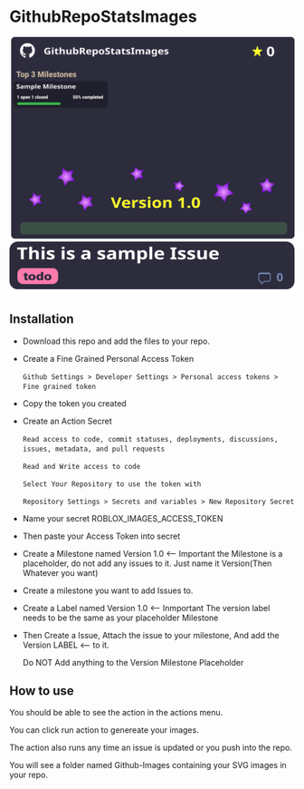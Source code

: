 # GithubRepoStatsImages
![2,0](./GitHub-Images/Profile.svg)
![2,0](./GitHub-Images/IssuesList.svg)
## Installation
- Download this repo and add the files to your repo.
- Create a Fine Grained Personal Access Token
  
  ```Github Settings > Developer Settings > Personal access tokens > Fine grained token```
- Copy the token you created
- Create an Action Secret
  
  ```Read access to code, commit statuses, deployments, discussions, issues, metadata, and pull requests```

  ```Read and Write access to code```
  
  ```Select Your Repository to use the token with```
  
  ```Repository Settings > Secrets and variables > New Repository Secret```
- Name your secret ROBLOX_IMAGES_ACCESS_TOKEN
- Then paste your Access Token into secret
- Create a Milestone named Version 1.0  <-- Important the Milestone is a placeholder, do not add any issues to it. Just name it Version(Then Whatever you want)
- Create a milestone you want to add Issues to.
- Create a Label named Version 1.0 <-- Inmportant The version label needs to be the same as your placeholder Milestone
- Then Create a Issue, Attach the issue to your milestone, And add the Version LABEL <-- to it.

  Do NOT Add anything to the Version Milestone Placeholder

## How to use
You should be able to see the action in the actions menu.

You can click run action to genereate your images.

The action also runs any time an issue is updated or you push into the repo.

You will see a folder named Github-Images containing your SVG images in your repo.

